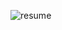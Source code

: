 <!-- <iframe style="width: 100%;" src="https://drive.google.com/file/d/0B0nsDj3ZPjGfRTBJTzJ3andjUElIYmMtZlB6R24tT2wtOV9r/preview" height="480"></iframe> -->

![resume](https://user-images.githubusercontent.com/10540084/35239406-64737a6e-ff7e-11e7-836c-9c2f42a28ec8.png)
